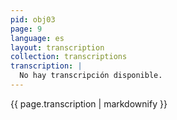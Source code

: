 ```yaml
---
pid: obj03
page: 9
language: es
layout: transcription
collection: transcriptions
transcription: |
  No hay transcripción disponible.
---
```


{{ page.transcription | markdownify }}
